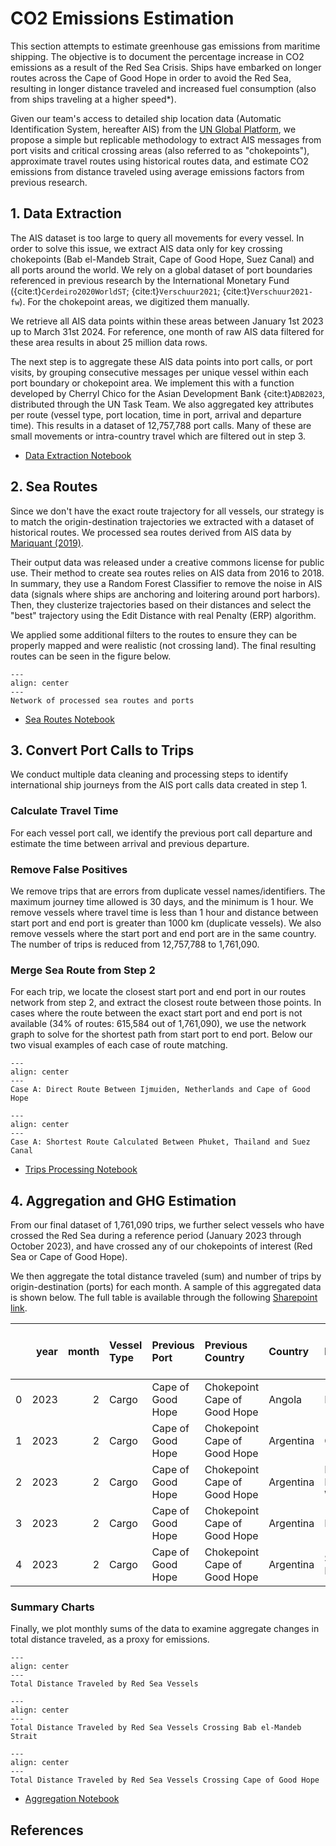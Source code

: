 # CO2 Emissions Estimation

This section attempts to estimate greenhouse gas emissions from maritime shipping. The objective is to document the percentage increase in CO2 emissions as a result of the Red Sea Crisis. Ships have embarked on longer routes across the Cape of Good Hope in order to avoid the Red Sea, resulting in longer distance traveled and increased fuel consumption (also from ships traveling at a higher speed*). 

Given our team's access to detailed ship location data (Automatic Identification System, hereafter AIS) from the [UN Global Platform](https://unstats.un.org/wiki/display/AIS/AIS+Handbook+Outline), we propose a simple but replicable methodology to extract AIS messages from port visits and critical crossing areas (also referred to as "chokepoints"), approximate travel routes using historical routes data, and estimate CO2 emissions from distance traveled using average emissions factors from previous research.

## 1. Data Extraction

The AIS dataset is too large to query all movements for every vessel. In order to solve this issue, we extract AIS data only for key crossing chokepoints (Bab el-Mandeb Strait, Cape of Good Hope, Suez Canal) and all ports around the world. We rely on a global dataset of port boundaries referenced in previous research by the International Monetary Fund ({cite:t}`Cerdeiro2020WorldST`; {cite:t}`Verschuur2021`; {cite:t}`Verschuur2021-fw`). For the chokepoint areas, we digitized them manually.

We retrieve all AIS data points within these areas between January 1st 2023 up to March 31st 2024. For reference, one month of raw AIS data filtered for these area results in about 25 million data rows.

The next step is to aggregate these AIS data points into port calls, or port visits, by grouping consecutive messages per unique vessel within each port boundary or chokepoint area. We implement this with a function developed by Cherryl Chico for the Asian Development Bank {cite:t}`ADB2023`, distributed through the UN Task Team. We also aggregated key attributes per route (vessel type, port location, time in port, arrival and departure time). This results in a dataset of 12,757,788 port calls. Many of these are small movements or intra-country travel which are filtered out in step 3.

- [Data Extraction Notebook](1-data-extraction.ipynb)

## 2. Sea Routes

Since we don't have the exact route trajectory for all vessels, our strategy is to match the origin-destination trajectories we extracted with a dataset of historical routes. We processed sea routes derived from AIS data by [Mariquant (2019)](https://towardsdatascience.com/creating-sea-routes-from-the-sea-of-ais-data-30bc68d8530e). 

Their output data was released under a creative commons license for public use. Their method to create sea routes relies on AIS data from 2016 to 2018. In summary, they use a Random Forest Classifier to remove the noise in AIS data (signals where ships are anchoring and loitering around port harbors). Then, they clusterize trajectories based on their distances and select the "best" trajectory using the Edit Distance with real Penalty (ERP) algorithm.

We applied some additional filters to the routes to ensure they can be properly mapped and were realistic (not crossing land). The final resulting routes can be seen in the figure below.

```{figure} ../../reports/routes/sea_routes.png
---
align: center
---
Network of processed sea routes and ports
```

- [Sea Routes Notebook](2-prepare-sea-routes.ipynb)

## 3. Convert Port Calls to Trips

We conduct multiple data cleaning and processing steps to identify international ship journeys from the AIS port calls data created in step 1.

### Calculate Travel Time

For each vessel port call, we identify the previous port call departure and estimate the time between arrival and previous departure.

### Remove False Positives

We remove trips that are errors from duplicate vessel names/identifiers. The maximum journey time allowed is 30 days, and the minimum is 1 hour. We remove vessels where travel time is less than 1 hour and distance between start port and end port is greater than 1000 km (duplicate vessels). We also remove vessels where the start port and end port are in the same country. The number of trips is reduced from 12,757,788 to 1,761,090.

### Merge Sea Route from Step 2

For each trip, we locate the closest start port and end port in our routes network from step 2, and extract the closest route between those points. In cases where the route between the exact start port and end port is not available (34% of routes: 615,584 out of 1,761,090), we use the network graph to solve for the shortest path from start port to end port. Below our two visual examples of each case of route matching.

```{figure} ../../reports/routes/sea_routes_a.png
---
align: center
---
Case A: Direct Route Between Ijmuiden, Netherlands and Cape of Good Hope
```

```{figure} ../../reports/routes/sea_routes_b.png
---
align: center
---
Case A: Shortest Route Calculated Between Phuket, Thailand and Suez Canal
```

- [Trips Processing Notebook](3-process-routes.ipynb)

## 4. Aggregation and GHG Estimation

From our final dataset of 1,761,090 trips, we further select vessels who have crossed the Red Sea during a reference period (January 2023 through October 2023), and have crossed any of our chokepoints of interest (Red Sea or Cape of Good Hope).

We then aggregate the total distance traveled (sum) and number of trips by origin-destination (ports) for each month. A sample of this aggregated data is shown below. The full table is available through the following [Sharepoint link](https://worldbankgroup.sharepoint.com/:x:/r/teams/DevelopmentDataPartnershipCommunity-WBGroup/Shared%20Documents/Projects/Data%20Lab/Red%20Sea%20Maritime%20Monitoring/tables/red-sea-distance-summary.csv?d=w415bcf6503464bde83b05803980a4b29&csf=1&web=1&e=Yc1MRD).

|    |   year |   month | Vessel Type   | Previous Port     | Previous Country             | Country   | Port                   |   Total travel time (hrs.) |   Total distance |   No. of Vessels |
|---:|-------:|--------:|:--------------|:------------------|:-----------------------------|:----------|:-----------------------|---------------------------:|-----------------:|-----------------:|
|  0 |   2023 |       2 | Cargo         | Cape of Good Hope | Chokepoint Cape of Good Hope | Angola    | Luanda                 |                    338.479 |          4844.86 |                3 |
|  1 |   2023 |       2 | Cargo         | Cape of Good Hope | Chokepoint Cape of Good Hope | Argentina | Campana                |                   1284.54  |          7704.48 |                2 |
|  2 |   2023 |       2 | Cargo         | Cape of Good Hope | Chokepoint Cape of Good Hope | Argentina | Puerto Ingeniero White |                    435.671 |          4088.88 |                1 |
|  3 |   2023 |       2 | Cargo         | Cape of Good Hope | Chokepoint Cape of Good Hope | Argentina | Rosario                |                   2431.08  |         23643.1  |                6 |
|  4 |   2023 |       2 | Cargo         | Cape of Good Hope | Chokepoint Cape of Good Hope | Argentina | San Nicolas            |                    915.36  |          7837.1  |                2 |

### Summary Charts

Finally, we plot monthly sums of the data to examine aggregate changes in total distance traveled, as a proxy for emissions.

```{figure} ../../reports/routes/distance-traveled.jpeg
---
align: center
---
Total Distance Traveled by Red Sea Vessels
```

```{figure} ../../reports/routes/distance-traveled-bab.jpeg
---
align: center
---
Total Distance Traveled by Red Sea Vessels Crossing Bab el-Mandeb Strait
```

```{figure} ../../reports/routes/distance-traveled-cape.jpeg
---
align: center
---
Total Distance Traveled by Red Sea Vessels Crossing Cape of Good Hope
```

- [Aggregation Notebook](4-aggregate.ipynb)

## References

```{bibliography}
```